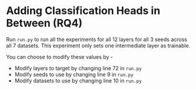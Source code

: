 # Adding Classification Heads in Between (RQ4)

Run `run.py` to run all the experiments for all 12 layers for all 3 seeds across all 7 datasets.
This experiment only sets one intermediate layer as trainable.

You can choose to modify these values by -
- Modify layers to target by changing line 72 in `run.py`
- Modify seeds to use by changing line 9 in `run.py`
- Modify datasets to use by changing line 10 in `run.py`
